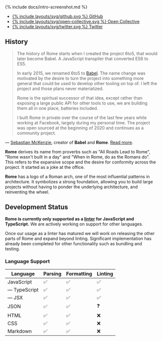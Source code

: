 

{% include docs/intro-screenshot.md %}

<ul class="home-actions">
	<li>
		<a href="https://github.com/romefrontend/rome">
			{% include layouts/svg/github.svg %} GitHub
		</a>
	</li>
	<li>
		<a href="https://opencollective.com/romefrontend">
			{% include layouts/svg/open-collective.svg %} Open Collective
		</a>
	</li>
	<li>
		<a href="https://twitter.com/romefrontend">
			{% include layouts/svg/twitter.svg %} Twitter
		</a>
	</li>
</ul>

## History

> The history of Rome starts when I created the project 6to5, that would later become Babel. A JavaScript transpiler that converted ES6 to ES5.
>
> In early 2015, we renamed 6to5 to [Babel](https://babeljs.io). The name change was motivated by the desire to turn the project into something more general that could be used to develop other tooling on top of. I left the project and those plans never materialized.
>
> Rome is the spiritual successor of that idea, except rather than exposing a large public API for other tools to use, we are building them all in one place, batteries included.
>
> I built Rome in private over the course of the last few years while working at Facebook, largely during my personal time. The project was open sourced at the beginning of 2020 and continues as a community project.

— [Sebastian McKenzie](https://twitter.com/sebmck), creator of **Babel** and **Rome**. [Read more](https://twitter.com/sebmck/status/1063574500938117120).

**Rome** derives its name from proverbs such as "All Roads Lead to Rome", "Rome wasn't built in a day" and "When in Rome, do as the Romans do". This refers to the expansive scope and the desire for conformity across the project. It started as a joke at the office.

**Rome** has a logo of a Roman arch, one of the most influential patterns in architecture. It symbolizes a strong foundation, allowing you to build large projects without having to ponder the underlying architecture, and reinventing the wheel.

## Development Status

**Rome is currently only supported as a [linter](#linting) for JavaScript and TypeScript.** We are actively working on support for other languages.

Once our usage as a linter has matured we will work on releasing the other parts of Rome and expand beyond linting. Significant implementation has already been completed for other functionality such as bundling and testing.

### Language Support

| Language     | Parsing | Formatting | Linting |
| ------------ | ------- | ---------- | ------- |
| JavaScript   | ✅        | ✅           | ✅        |
| &mdash; TypeScript | ✅        | ✅           | ✅        |
| &mdash; JSX        | ✅        | ✅           | ✅        |
| JSON       | ✅        | ✅           | ❓        |
| HTML         | ✅        | ✅          | ❌        |
| CSS          | ✅        | ✅           | ❌        |
| Markdown     | ✅        | ✅           | ❌        |
